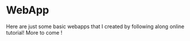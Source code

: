 # WebApp

Here are just some basic webapps that I created by following along online tutorial! More to come !

